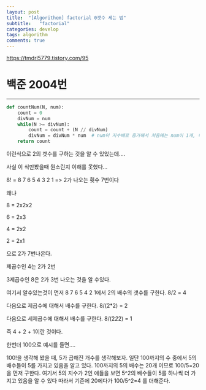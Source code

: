```yaml
---
layout: post
title:  "[Algorithem] factorial 0갯수 세는 법"
subtitle:   "factorial"
categories: develop
tags: algorithm
comments: true
---
```

https://tmdrl5779.tistory.com/95

# 백준 2004번
---
```python
def countNum(N, num):
    count = 0
    divNum = num
    while(N >= divNum):
        count = count + (N // divNum)
        divNum = divNum * num  # num이 지수배로 증가해서 처음에는 num이 1개, 다음은 2개
    return count
```

이런식으로 2의 갯수를 구하는 것을 알 수 있었는데....

사실 이 식만봤을때 뭔소린지 이해를 못했다... 

8! = 8 7 6 5 4 3 2 1 => 2가 나오는 횟수 7번이다

왜냐

8 = 2x2x2

6 = 2x3

4 = 2x2

2 = 2x1

으로 2가 7번나온다.

제곱수인 4는 2가 2번

3제곱수인 8은 2가 3번 나오는 것을 알 수있다.

 

여기서 알수있는것이 먼저 8 7 6 5 4 2 1에서 2의 배수의 갯수를 구한다. 8/2 = 4

다음으로 제곱수에 대해서 배수를 구한다. 8/(2*2) = 2

다음으로 세제곱수에 대해서 배수를 구한다. 8/(2*2*2) = 1

즉 4 + 2 + 1이란 것이다.

 

한번더 100으로 예시를 들면....

100!을 생각해 봤을 때, 5가 곱해진 개수를 생각해보자. 일단 100까지의 수 중에서 5의 배수들이 5를 가지고 있음을 알고 있다. 100까지의 5의 배수는 20개 이므로 100/5=20을 먼저 구한다. 여기서 5의 지수가 2인 애들을 보면 5^2의 배수들이 5를 하나씩 더 가지고 있음을 알 수 있다 따라서 기존에 20에다가 100/5^2=4 를 더해준다.